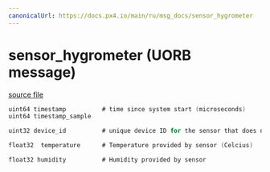 ```yaml
---
canonicalUrl: https://docs.px4.io/main/ru/msg_docs/sensor_hygrometer
---
```


# sensor_hygrometer (UORB message)



[source file](https://github.com/PX4/PX4-Autopilot/blob/release/1.13/msg/sensor_hygrometer.msg)

```c
uint64 timestamp          # time since system start (microseconds)
uint64 timestamp_sample

uint32 device_id          # unique device ID for the sensor that does not change between power cycles

float32  temperature      # Temperature provided by sensor (Celcius)

float32 humidity          # Humidity provided by sensor

```
